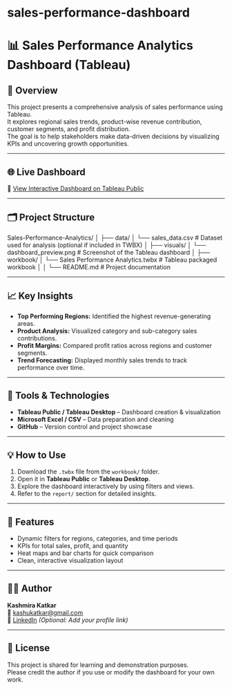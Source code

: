 # sales-performance-dashboard
# 📊 Sales Performance Analytics Dashboard (Tableau)

## 🧠 Overview
This project presents a comprehensive analysis of sales performance using Tableau.  
It explores regional sales trends, product-wise revenue contribution, customer segments, and profit distribution.  
The goal is to help stakeholders make data-driven decisions by visualizing KPIs and uncovering growth opportunities.

---

## 🌐 Live Dashboard
🔗 [View Interactive Dashboard on Tableau Public](https://public.tableau.com/)  


---

## 🗂️ Project Structure
Sales-Performance-Analytics/
│
├── data/
│ └── sales_data.csv # Dataset used for analysis (optional if included in TWBX)
│
├── visuals/
│ └── dashboard_preview.png # Screenshot of the Tableau dashboard
│
├── workbook/
│ └── Sales Performance Analytics.twbx # Tableau packaged workbook
│
│
└── README.md # Project documentation

---

## 📈 Key Insights
- **Top Performing Regions:** Identified the highest revenue-generating areas.  
- **Product Analysis:** Visualized category and sub-category sales contributions.  
- **Profit Margins:** Compared profit ratios across regions and customer segments.  
- **Trend Forecasting:** Displayed monthly sales trends to track performance over time.  

---

## 🧰 Tools & Technologies
- **Tableau Public / Tableau Desktop** – Dashboard creation & visualization  
- **Microsoft Excel / CSV** – Data preparation and cleaning  
- **GitHub** – Version control and project showcase  

---

## 💡 How to Use
1. Download the `.twbx` file from the `workbook/` folder.  
2. Open it in **Tableau Public** or **Tableau Desktop**.  
3. Explore the dashboard interactively by using filters and views.  
4. Refer to the `report/` section for detailed insights.

---

## 🧩 Features
- Dynamic filters for regions, categories, and time periods  
- KPIs for total sales, profit, and quantity  
- Heat maps and bar charts for quick comparison  
- Clean, interactive visualization layout  

---

## 👩‍💻 Author
**Kashmira Katkar**  
📧 [kashukatkar@gmail.com](mailto:kashukatkar@gmail.com)  
🔗 [LinkedIn](https://www.linkedin.com/in/kashmirakatkar/) *(Optional: Add your profile link)*

---

## 📜 License
This project is shared for learning and demonstration purposes.  
Please credit the author if you use or modify the dashboard for your own work.
